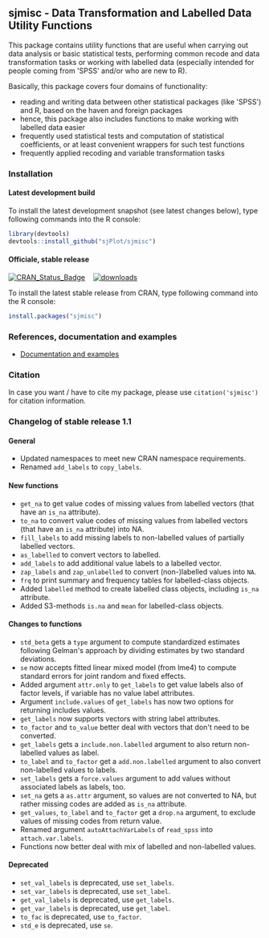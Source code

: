 sjmisc - Data Transformation and Labelled Data Utility Functions
------------------------------------------------------------------------------
This package contains utility functions that are useful when carrying out data analysis or basic statistical tests, performing common recode and data transformation tasks or working with labelled data (especially intended for people coming from 'SPSS' and/or who are new to R).

Basically, this package covers four domains of functionality:
* reading and writing data between other statistical packages (like 'SPSS') and R, based on the haven and foreign packages
* hence, this package also includes functions to make working with labelled data easier
* frequently used statistical tests and computation of statistical coefficients, or at least convenient wrappers for such test functions
* frequently applied recoding and variable transformation tasks


### Installation

#### Latest development build

To install the latest development snapshot (see latest changes below), type following commands into the R console:

```r
library(devtools)
devtools::install_github("sjPlot/sjmisc")
```

#### Officiale, stable release
[![CRAN_Status_Badge](http://www.r-pkg.org/badges/version/sjmisc)](http://cran.r-project.org/package=sjmisc)
&#160;&#160;
[![downloads](http://cranlogs.r-pkg.org/badges/sjmisc)](http://cranlogs.r-pkg.org/)

To install the latest stable release from CRAN, type following command into the R console:

```r
install.packages("sjmisc")
```

### References, documentation and examples

- [Documentation and examples](http://www.strengejacke.de/sjPlot/)


### Citation

In case you want / have to cite my package, please use `citation('sjmisc')` for citation information. 


### Changelog of stable release 1.1

#### General
* Updated namespaces to meet new CRAN namespace requirements.
* Renamed `add_labels` to `copy_labels`.

#### New functions
* `get_na` to get value codes of missing values from labelled vectors (that have an `is_na` attribute).
* `to_na` to convert value codes of missing values from labelled vectors (that have an `is_na` attribute) into NA.
* `fill_labels` to add missing labels to non-labelled values of partially labelled vectors.
* `as_labelled` to convert vectors to labelled.
* `add_labels` to add additional value labels to a labelled vector.
* `zap_labels` and `zap_unlabelled` to convert (non-)labelled values into `NA`.
* `frq` to print summary and frequency tables for labelled-class objects.
* Added `labelled` method to create labelled class objects, including `is_na` attribute.
* Added S3-methods `is.na` and `mean` for labelled-class objects.

#### Changes to functions
* `std_beta` gets a `type` argument to compute standardized estimates following Gelman's approach by dividing estimates by two standard deviations.
* `se` now accepts fitted linear mixed model (from lme4) to compute standard errors for joint random and fixed effects.
* Added argument `attr.only` to `get_labels` to get value labels also of factor levels, if variable has no value label attributes.
* Argument `include.values` of `get_labels` has now two options for returning includes values.
* `get_labels` now supports vectors with string label attributes.
* `to_factor` and `to_value` better deal with vectors that don't need to be converted.
* `get_labels` gets a `include.non.labelled` argument to also return non-labelled values as label.
* `to_label` and `to_factor` get a `add.non.labelled` argument to also convert non-labelled values to labels.
* `set_labels` gets a `force.values` argument to add values without associated labels as labels, too.
* `set_na` gets a `as.attr` argument, so values are not converted to NA, but rather missing codes are added as `is_na` attribute.
* `get_values`, `to_label` and `to_factor` get a `drop.na` argument, to exclude values of missing codes from return value.
* Renamed argument `autoAttachVarLabels` of `read_spss` into `attach.var.labels`.
* Functions now better deal with mix of labelled and non-labelled values.

#### Deprecated
* `set_val_labels` is deprecated, use `set_labels`.
* `set_var_labels` is deprecated, use `set_label`.
* `get_val_labels` is deprecated, use `get_labels`.
* `get_var_labels` is deprecated, use `get_label`.
* `to_fac` is deprecated, use `to_factor`.
* `std_e` is deprecated, use `se`.
